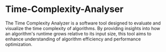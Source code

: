 # Time-Complexity-Analyser
The Time Complexity Analyzer is a software tool designed to evaluate and visualize the time complexity of algorithms. By providing insights into how an algorithm's runtime grows relative to its input size, this tool aims to enhance understanding of algorithm efficiency and performance optimization.
